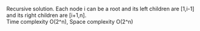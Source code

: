 Recursive solution. Each node i can be a root and its left children are [1,i-1] and its right children are [i+1,n].  
Time complexity O(2^n), Space complexity O(2^n)